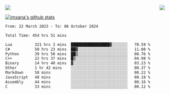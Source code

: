 <p>
  <a href="https://count.getloli.com/"><img src="https://count.getloli.com/get/@xana.readme?theme=moebooru-h"></a>
  <img src="https://weather-icon.journeyad.repl.co/@hangzhou?v=1" align="right">
</p>


<a href="https://github.com/imxana"><img align="center" src="https://github-readme-stats.vercel.app/api?username=imxana&show_icons=true&include_all_commits=true&hide_border=tru&custom_title=imxana%27s%20Github%20Stats" alt="imxana's github stats" /></a> 

<!--START_SECTION:waka-->

```txt
From: 22 March 2023 - To: 06 October 2024

Total Time: 454 hrs 51 mins

Lua          321 hrs 3 mins  █████████████████▓░░░░░░░   70.59 %
C#           50 hrs 23 mins  ██▓░░░░░░░░░░░░░░░░░░░░░░   11.08 %
Python       39 hrs 50 mins  ██▒░░░░░░░░░░░░░░░░░░░░░░   08.76 %
C++          22 hrs 37 mins  █▒░░░░░░░░░░░░░░░░░░░░░░░   04.98 %
Binary       14 hrs 40 mins  ▓░░░░░░░░░░░░░░░░░░░░░░░░   03.23 %
Other        1 hr 42 mins    ░░░░░░░░░░░░░░░░░░░░░░░░░   00.37 %
Markdown     58 mins         ░░░░░░░░░░░░░░░░░░░░░░░░░   00.22 %
JavaScript   48 mins         ░░░░░░░░░░░░░░░░░░░░░░░░░   00.18 %
Assembly     44 mins         ░░░░░░░░░░░░░░░░░░░░░░░░░   00.16 %
C            33 mins         ░░░░░░░░░░░░░░░░░░░░░░░░░   00.12 %
```

<!--END_SECTION:waka-->
